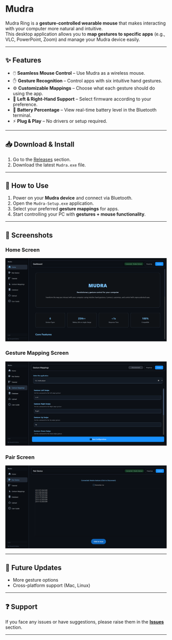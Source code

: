 # Mudra

Mudra Ring is a **gesture-controlled wearable mouse** that makes interacting with your computer more natural and intuitive.  
This desktop application allows you to **map gestures to specific apps** (e.g., VLC, PowerPoint, Zoom) and manage your Mudra device easily.  

---

## ✨ Features  

- 🖱️ **Seamless Mouse Control** – Use Mudra as a wireless mouse.  
- ✋ **Gesture Recognition** – Control apps with six intuitive hand gestures.  
- ⚙️ **Customizable Mappings** – Choose what each gesture should do using the app.  
- 🔄 **Left & Right-Hand Support** – Select firmware according to your preference.  
- 🔋 **Battery Percentage** – View real-time battery level in the Bluetooth terminal.  
- ⚡ **Plug & Play** – No drivers or setup required.  

---

## 📥 Download & Install  

1. Go to the [Releases](https://github.com/DevarshiBohra/Mudra-Ring/releases/tag/v1.0.0) section.  
2. Download the latest `Mudra.exe` file.   

---

## 🚀 How to Use  

1. Power on your **Mudra device** and connect via Bluetooth.  
2. Open the `Mudra-Setup.exe` application.  
3. Select your preferred **gesture mappings** for apps.  
4. Start controlling your PC with **gestures + mouse functionality**.  

---

## 📸 Screenshots  

### Home Screen  
![Home Screen](./assets/home.png) 

### Gesture Mapping Screen  
![Gesture Mapping](./assets/mapping.png)

### Pair Screen
![Pair](./assets/pair.png)

---

## 🔮 Future Updates  

- More gesture options    
- Cross-platform support (Mac, Linux)  

---

## ❓ Support  

If you face any issues or have suggestions, please raise them in the **[Issues](./issues)** section.  

---
